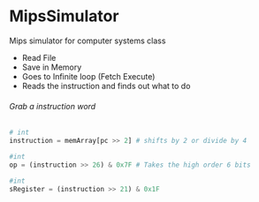 MipsSimulator
=============

Mips simulator for computer systems class


* Read File
* Save in Memory
* Goes to Infinite loop (Fetch Execute)
* Reads the instruction and finds out what to do

###### Grab a instruction word
```python
# int
instruction = memArray[pc >> 2] # shifts by 2 or divide by 4 

#int 
op = (instruction >> 26) & 0x7F # Takes the high order 6 bits

#int
sRegister = (instruction >> 21) & 0x1F

```
